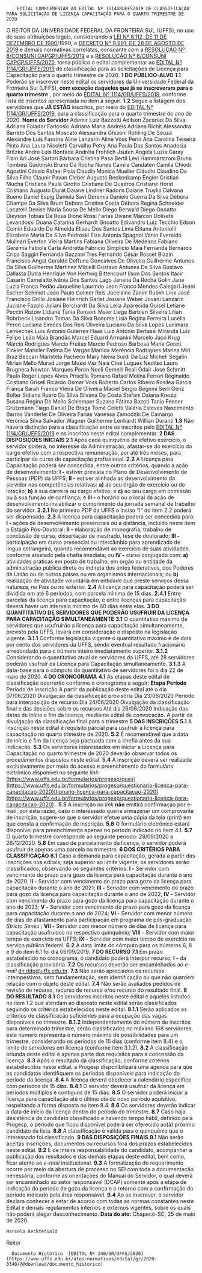         EDITAL COMPLEMENTAR AO EDITAL Nº 1114GRUFFS2019 DE CLASSIFICAÇÃO PARA SOLICITAÇÃO DE LICENÇA CAPACITAÇÃO PARA O QUARTO TRIMESTRE DE 2020  

 O REITOR DA UNIVERSIDADE FEDERAL DA FRONTEIRA SUL (UFFS), no uso de suas atribuições legais, considerando a [LEI Nº 8.112, DE 11 DE DEZEMBRO DE 1990](http://www.planalto.gov.br/ccivil_03/leis/l8112cons.htm)/1990, o [DECRETO Nº 9.991, DE 28 DE AGOSTO DE 2019](http://www.planalto.gov.br/ccivil_03/_ato2019-2022/2019/decreto/D9991.htm) e demais normativas correlatas, consoante com a [RESOLUÇÃO Nº 8/CONSUNI CAPGP/UFFS/2019](https://www.uffs.edu.br/atos-normativos/resolucao/consunicapgp/2019-0008) e a [RESOLUÇÃO Nº 6/CONSUNI CAPGP/UFFS/2020](https://www.uffs.edu.br/atos-normativos/resolucao/consunicapgp/2020-0006), torna público o edital complementar ao [EDITAL Nº 1114/GR/UFFS/2019](https://www.uffs.edu.br/atos-normativos/edital/gr/2019-1114) de classificação para as solicitações de Licença para Capacitação para o quarto trimestre de 2020.  **1 DO PÚBLICO-ALVO** **1.1**  Poderão se inscrever neste edital os servidores da Universidade Federal da Fronteira Sul (UFFS), **com exceção daqueles que já se inscreveram para o quarto trimestre** , por meio do [EDITAL Nº 1114/GR/UFFS/2019](https://www.uffs.edu.br/atos-normativos/edital/gr/2019-1114), conforme lista de inscritos apresentada no item a seguir. **1.2**  Segue a listagem dos servidores que **JÁ ESTÃO** inscritos, por meio do [EDITAL Nº 1114/GR/UFFS/2019](https://www.uffs.edu.br/atos-normativos/edital/gr/2019-1114), para a classificação para o quarto trimestre do ano de 2020:     **Nome do Servidor**     Ademir Luiz Bazzotti     Adilson Zacarias Da Silva     Adriana Folador Faricoski     Adriana Maria Andreis     Adriana Richit     Alessandra Barreto Dos Santos Moscato     Alessandra Ghizoni Rohling De Souza     Alexandre Luis Fassina     Aline Lanzarin     Aline Voss Perin     Ana Carolina Teixeira Pinto     Ana Laura Nicoletti Carvalho Petry     Ana Paula Dos Santos     Anadesia Britzke     Andre Luis Bonfada     Andréia Frohlich Jsuten     Angela Luzia Garay Flain     Ari José Sartori     Bárbara Cristina Pasa     Bertil Levi Hammarstrom     Bruna Tombesi Gadonski     Bruno Da Rocha Nunes     Camila Candaten     Camila Chiodi Agostini     Cássio Rafael Piaia     Claudia Monica Mueller     Cláudio Claudino Da Silva Filho     Claunir Pavan     Cleber Augusto Beckenkamp Engler     Cristian Mucha     Cristiana Paula Girotto     Cristiane De Quadros     Cristiane Horst     Cristiano Augusto Durat     Daiane Lindner Radons     Daiane Truylio     Dalvana Bueno     Daniel Espig     Daniela Savi Geremia     Daniele Guerra Da Silva     Débora Champe Da Silva Brum     Debora Cristina Costa     Débora Regina Schneider Locatelli     Denise Maria Sousa De Mello     Diego Berwald     Diego Gnoatto     Dieyson Tobias Da Rosa     Dione Rossi Farias     Divane Marcon     Dolisete Levandoski     Duana Catarina Gerhardt Gnoatto     Edivandro Luiz Tecchio     Edson Comin     Eduardo De Almeida     Eliseu Dos Santos Lima     Elitana Antoniolli     Elizabete Maria Da Silva Pedroski     Elza Antonia Spagnol Vanin     Everaldo Mulinari     Everton Vieira Martins     Fabiana Oliveira De Medeiros     Fabiano Geremia     Fabíola Carla Andretta     Fabrício Simplício Maia     Fernanda Bernardo Cripa Saggin     Fernanda Gazzoni Tres     Fernando César Rosset Biazin     Francisco Angst     Geraldo Deffune Goncalves De Oliveira     Guilherme Antunes Da Silva     Guilherme Martinez Mibielli     Gustavo Antunes Da Silva     Gustavo Dallasta Dutra     Henrique Von Hertwig Bittencourt     Ilson Dos Santos     Itacir Casarin Camelatto     Ivânia Dos Santos Lago     Janaíta Da Rocha Golin     Jane Luzia França Pedão     Jaqueline Laurindo     Jean Franco Mendes Calegari     Jeani Escher Schmidt     João Paulo Gollner Reis     Jocelaine Zanini Rubim Link     José Francisco Grillo     Josiane Heinrich Garlet     Josiane Weber     Jovani Lanzarin     Juciane Fazolo     Juliani Borchardt Da Silva     Leila Aparecida Guisel     Letiane Peccin Ristow     Lidiane Tania Ronsoni Maier     Liege Barbieri Silveira     Lilian Rohrbeck     Lisandro Tomas Da Silva Bonome     Lísia Regina Ferreira     Lucélia Peron     Luciana Simões Dos Reis Oliveira     Luciano Da Silva Lopes     Lucimara Lemiechek     Luis Antonio Guterres Haas     Luiz Antonio Bertassi Miranda     Luiz Felipe Leão Maia Brandão     Marcel Eduard Armanini     Marcelo Jacó Krug     Márcia Rodrigues     Marcio Freitas     Marcio Pedroso Barbosa     Maria Goreti Finkler     Maricler Fatima De Vargas     Marilda Merência Rodrigues     Marina Miri Braz Beccari     Maristela Pacheco     Mary Neiva Surdi Da Luz     Micheli Segalin     Mirian Mello     Murad Jorge Mussi Vaz     Naiá Cloé Lugues     Nedilso Lauro Brugnera     Newton Marques Peron     Noeli Gemelli Reali     Odair José Schmitt     Paulo Roger Lopes Alves     Priscilla Romano     Rafael Molina Ferrari     Reginaldo Cristiano Griseli     Ricardo Osmar Voss     Roberto Carlos Ribeiro     Rosiléa Garcia França     Sarah Franco Vieira De Oliveira Maciel     Sérgio Begnini     Serli Genz Bolter     Sidiana Ruaro Da Silva     Silvana Da Costa     Stefani Daiana Kreutz     Susana Regina De Mello Schlemper     Suzana Fátima Bazoti     Tania Fenner Grutzmann     Tiago Daniel De Braga     Tomé Coletti     Valéria Esteves Nascimento Barros     Vanderlei De Oliveira Farias     Vanessa Zamodzki De Camargo     Verônica Silva Salvador     Wagner Guilherme Lenhardt     Willian Duranti     **1.3**  Não haverá distinção para a classificação entre os inscritos pelo [EDITAL Nº 1114/GR/UFFS/2019](https://www.uffs.edu.br/atos-normativos/edital/gr/2019-1114) e os inscritos neste edital complementar.  **2 DAS DISPOSIÇÕES INICIAIS** **2.1**  Após cada quinquênio de efetivo exercício, o servidor poderá, no interesse da Administração, afastar-se do exercício do cargo efetivo com a respectiva remuneração, por até três meses, para participar de curso de capacitação profissional. **2.2**  A Licença para Capacitação poderá ser concedida, entre outros critérios, quando a ação de desenvolvimento: **I -**  estiver prevista no Plano de Desenvolvimento de Pessoas (PDP) da UFFS; **II -**  estiver alinhada ao desenvolvimento do servidor nas competências relativas: **a)**  ao seu órgão de exercício ou de lotação; **b)**  à sua carreira ou cargo efetivo; e **c)**  ao seu cargo em comissão ou à sua função de confiança; e **III -**  o horário ou o local da ação de desenvolvimento inviabilizar o cumprimento da jornada semanal de trabalho do servidor. **2.2.1**  No primeiro PDP da UFFS o inciso “I” do item 2.2 poderá ser dispensado. **2.3**  A licença para capacitação poderá ser concedida para: **I -**  ações de desenvolvimento presenciais ou a distância, incluído neste item o Estágio Pós-Doutoral; **II -**  elaboração de monografia, trabalho de conclusão de curso, dissertação de mestrado, tese de doutorado; **III -**  participação em curso presencial ou intercâmbio para aprendizado de língua estrangeira, quando recomendável ao exercício de suas atividades, conforme atestado pela chefia imediata; ou **IV -**  curso conjugado com: **a)**  atividades práticas em posto de trabalho, em órgão ou entidade da administração pública direta ou indireta dos entes federativos, dos Poderes da União ou de outros países ou em organismos internacionais; ou **b)**  realização de atividade voluntária em entidade que preste serviços dessa natureza, no País ou no exterior. **2.4**  A licença para capacitação poderá ser dividida em até 6 períodos, com parcela mínima de 15 dias. **2.4.1**  Entre parcelas da licença para capacitação, e entre licenças para capacitação deverá haver um intervalo mínimo de 60 dias entre elas.  **3 DO QUANTITATIVO DE SERVIDORES QUE PODERÃO USUFRUIR DA LICENÇA PARA CAPACITAÇÃO SIMULTANEAMENTE** **3.1**  O quantitativo máximo de servidores que usufruirão a licença para capacitação simultaneamente, previsto pela UFFS, levará em consideração o disposto na legislação vigente. **3.1.1**  Conforme legislação vigente o quantitativo máximo é de dois por cento dos servidores da UFFS, sendo eventual resultado fracionário arredondado para o número inteiro imediatamente superior. **3.1.2**  Considerando o quantitativo atual de servidores da UFFS, até 28 servidores poderão usufruir da Licença para Capacitação simultaneamente. **3.1.3**  A data-base para o cômputo do quantitativo de servidores foi o dia 22 de maio de 2020.  **4 DO CRONOGRAMA** **4.1**  As etapas deste edital de classificação ocorrerão conforme o cronograma a seguir:     **Etapa**   **Período**     Período de inscrição   A partir da publicação deste edital até o dia 07/06/2020     Divulgação da classificação provisória   Dia 23/06/2020     Período para interposição de recurso   Dia 24/06/2020     Divulgação da classificação final e das decisões sobre os recursos   Até dia 26/06/2020     Indicação das datas de início e fim da licença, mediante edital de convocação.   A partir da divulgação da classificação final para o trimestre      **5 DAS INSCRIÇÕES** **5.1**  A inscrição neste edital é requisito parcial para usufruir a licença para capacitação no quarto trimestre de 2020. **5.2**  É recomendável que a data de início e fim da licença seja pactuada com a chefia antes da sua indicação. **5.3**  Os servidores interessados em iniciar a Licença para Capacitação no quarto trimestre de 2020 deverão observar todos os procedimentos dispostos neste edital. **5.4**  A inscrição deverá ser realizada exclusivamente por meio do acesso e preenchimento do formulário eletrônico disponível no seguinte *link:*  [https://www.uffs.edu.br/formularios/progesp/ques](https://www.uffs.edu.br/formularios/progesp/questionario-licenca-para-capacitacao-2020)[tionario-licenca-para-capacitacao-2020](https://www.uffs.edu.br/formularios/progesp/questionario-licenca-para-capacitacao-2020) *.* **5.5**  A inscrição no *link* **não** emitirá confirmação por e-mail, por esta razão, caso o interessado queira armazenar um comprovante de inscrição, sugere-se que o servidor efetue uma cópia da tela (print) em que consta a confirmação de inscrição. **5.6**  O formulário eletrônico estará disponível para preenchimento apenas no período indicado no item 4.1. **5.7**  O quarto trimestre corresponde ao seguinte período: 28/09/2020 a 26/12/2020. **5.8**  Em caso de parcelamento da licença, o servidor poderá usufruir de apenas uma parcela no trimestre.  **6 DOS CRITÉRIOS PARA CLASSIFICAÇÃO** **6.1**  Caso a demanda para capacitação, gerada a partir das inscrições nos editais, seja superior ao limite vigente, os servidores serão classificados, observando os seguintes critérios: **I -**  Servidor com vencimento do prazo para gozo da licença para capacitação durante o ano de 2020; **II -**  Servidor com vencimento do prazo para gozo da licença para capacitação durante o ano de 2021; **III -**  Servidor com vencimento do prazo para gozo da licença para capacitação durante o ano de 2022; **IV -**  Servidor com vencimento do prazo para gozo da licença para capacitação durante o ano de 2023; **V -**  Servidor com vencimento do prazo para gozo da licença para capacitação durante o ano de 2024; **VI -**  Servidor com menor número de dias de afastamento para participação em programa de pós-graduação *Stricto Sensu* ; **VII -**  Servidor com menor número de dias de licença para capacitação usufruídos no respectivo quinquênio; **VIII -**  Servidor com maior tempo de exercício na UFFS; **IX -**  Servidor com maior tempo de exercício no serviço público federal. **6.2**  A data limite do cômputo para os números 6, 8 e 9 do item 6.1 foi dia 06/09/2019.  **7 DO RECURSO** **7.1**  Em prazo estabelecido no cronograma, o candidato poderá interpor recurso: **I -**  da classificação provisória. **7.2**  Os recursos deverão ser encaminhados ao *e-mail*  [dir.ddp@uffs.edu.br](mailto:dir.ddp@uffs.edu.br). **7.3**  Não serão apreciados os recursos intempestivos, sem fundamentação, sem identificação ou que não guardem relação com o objeto deste edital. **7.4**  Não serão avaliados pedidos de revisão de recurso, recurso de recurso e/ou recurso do resultado final.  **8 DO RESULTADO** **8.1**  Os servidores inscritos neste edital e aqueles listados no item 1.2 que atendam ao disposto neste edital serão classificados seguindo os critérios estabelecidos neste edital. **8.1.1**  Serão aplicados os critérios de classificação suficientes para a ocupação das vagas disponíveis no trimestre. **8.1.2**  Independentemente do número de inscritos para determinado trimestre, serão classificados no máximo 168 servidores, este número representa o número máximo de possibilidades para um trimestre, considerando os períodos de 15 dias (conforme item 8.4) e o limite de servidores em licença (conforme item 3.1.2). **8.2**  A classificação oriunda deste edital é apenas parte dos requisitos para a concessão da licença. **8.3**  Após o resultado da classificação, conforme critérios estabelecidos neste edital, a Progesp disponibilizará uma agenda para que os candidatos identifiquem os períodos disponíveis para indicação do período da licença. **8.4**  A licença deverá obedecer a calendário específico com períodos de 15 dias. **8.4.1**  O servidor deverá usufruir da licença em períodos múltiplos e contíguos de 15 dias. **8.5**  O servidor poderá iniciar a licença para capacitação até o último dia do novo período aquisitivo, respeitando a forma disposta no item 8.4. **8.6**  Os servidores deverão indicar a data de início da licença dentro do período do trimestre. **8.7**  Caso haja desistência de candidato classificado e havendo tempo hábil, definido pela Progesp, o período que ficou disponível poderá ser oferecido ao(à) próximo candidato da lista. **8.8**  A classificação é válida para o quinquênio que o interessado foi classificado.  **9 DAS DISPOSIÇÕES FINAIS** **9.1**  Não serão aceitas inscrições, documentos ou recursos fora dos prazos estabelecidos neste edital. **9.2**  É de inteira responsabilidade do candidato, acompanhar a publicação dos resultados e das demais etapas deste edital, bem como, ficar atento ao *e-mail*  institucional. **9.3**  A formalização do requerimento ocorre por meio da abertura de processo no SEI com toda a documentação necessária, conforme as orientações do Manual do Servidor, o qual deverá ser encaminhado ao setor responsável (DCAP) somente após a etapa de indicação do período de gozo da licença e o retorno com a confirmação do período indicado pela área responsável. **9.4**  Ao se inscrever, o servidor declara conhecer e estar de acordo com todas as normas constantes neste Edital e demais regulamentos internos e externos vigentes, sobre os quais não poderá alegar desconhecimento.        **Data do ato:** Chapecó-SC, 25 de maio de 2020.   
 

    Marcelo Recktenvald   
 Reitor 

      Documento Histórico  [EDITAL Nº 340/GR/UFFS/2020](https://www.uffs.edu.br/atos-normativos/edital/gr/2020-0340/@@download/documento_historico)     
      